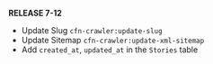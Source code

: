 **RELEASE 7-12**

- Update Slug `cfn-crawler:update-slug`
- Update Sitemap `cfn-crawler:update-xml-sitemap`
- Add `created_at`, `updated_at` in the `Stories` table
